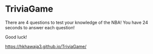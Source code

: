 # TriviaGame

There are 4 questions to test your knowledge of the NBA!
You have 24 seconds to answer each question!

Good luck!

https://hkhawaja3.github.io/TriviaGame/
